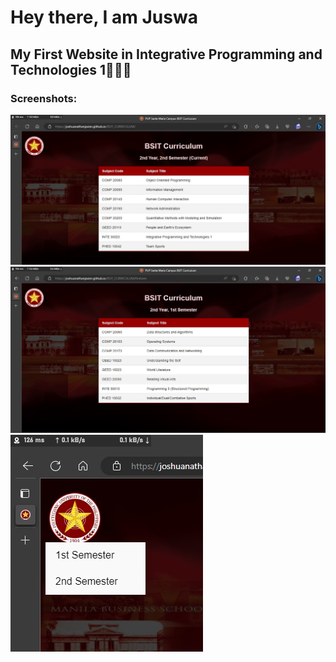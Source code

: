 <h1>Hey there, I am Juswa</h1>
<h2>My First Website in Integrative Programming and Technologies 1👨🏻‍💻</h2>
<h3>Screenshots:</h3>

![Screenshot](https://github.com/joshuanathanjavier/BSIT_CURRICULUM/blob/main/Assets/screenshot.jpg)
![Screenshot](https://github.com/joshuanathanjavier/BSIT_CURRICULUM/blob/main/Assets/screenshot1.jpg)
![Screenshot](https://github.com/joshuanathanjavier/BSIT_CURRICULUM/blob/main/Assets/screenshot2.jpg)



